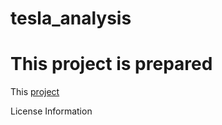 # tesla_analysis




# This project is prepared 


This [project](https://b2lab.wordpress.com) 




License Information
